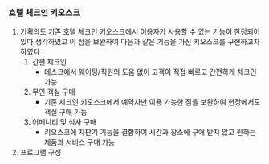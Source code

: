 ### 호텔 체크인 키오스크
1. 기획의도
   기존 호텔 체크인 키오스크에서 이용자가 사용할 수 있는 기능이 한정되어 있다 생각하였고 이 점을 보완하여 다음과 같은 기능을 가진 키오스크를 구현하고자 하였다
   1. 간편 체크인
      - 데스크에서 웨이팅/직원의 도움 없이 고객이 직접 빠르고 간편하게 체크인 가능
    1. 무인 객실 구매
       - 기존 체크인 키오스크에서 예약자만 이용 가능한 점을 보완하여 현장에서도 객실 구매 가능
      1. 어메니티 및 식사 구매
         - 키오스크에 자판기 기능을 결합하여 시간과 장소에 구애 받지 않고 원하는 제품과 서비스 구매 가능
2. 프로그램 구성
   
